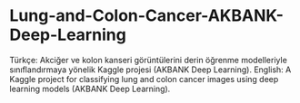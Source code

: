 # Lung-and-Colon-Cancer-AKBANK-Deep-Learning
Türkçe: Akciğer ve kolon kanseri görüntülerini derin öğrenme modelleriyle sınıflandırmaya yönelik Kaggle projesi (AKBANK Deep Learning).  English: A Kaggle project for classifying lung and colon cancer images using deep learning models (AKBANK Deep Learning).
